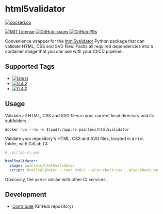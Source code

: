 html5validator
==============

[![dockeri.co][dockerico]][dockerhub]

[![MIT License][badge-license]][licensefile]
[![GitHub issues][badge-issues]][github-issues]
[![GitHub PRs][badge-prs]][github-prs]

Convenience wrapper for the [html5validator](https://pypi.org/project/html5validator/)
Python package that can validate HTML, CSS and SVG files. Packs all required dependencies
into a container image that you can use with your CI/CD pipeline.

[dockerico]: http://dockeri.co/image/painless/html5validator
[dockerhub]: https://hub.docker.com/r/painless/html5validator/
[badge-license]: https://img.shields.io/github/license/painless-software/docker-html5validator.svg
[badge-issues]: https://img.shields.io/github/issues-raw/painless-software/docker-html5validator.svg
[badge-prs]: https://img.shields.io/github/issues-pr-raw/painless-software/docker-html5validator.svg
[licensefile]: https://github.com/painless-software/docker-html5validator/blob/main/LICENSE
[github-issues]: https://github.com/painless-software/docker-html5validator/issues
[github-prs]: https://github.com/painless-software/docker-html5validator/pulls

Supported Tags
--------------

- [![latest][badge-latest]][dockerfile-main]
- [![0.4.2][badge-0.4.2]][dockerfile-0.4.2]
- [![0.4.0][badge-0.4.0]][dockerfile-0.4.0]

[badge-latest]: https://img.shields.io/badge/-latest-blue.svg?colorA=22313f&colorB=4a637b&logo=docker
[badge-0.4.2]: https://img.shields.io/badge/-0.4.2-blue.svg?colorA=22313f&colorB=4a637b&logo=docker
[badge-0.4.0]: https://img.shields.io/badge/-0.4.0-blue.svg?colorA=22313f&colorB=4a637b&logo=docker
[dockerfile-main]: https://github.com/painless-software/docker-html5validator/blob/main/Dockerfile
[dockerfile-0.4.2]: https://github.com/painless-software/docker-html5validator/blob/0.4.2/Dockerfile
[dockerfile-0.4.0]: https://github.com/painless-software/docker-html5validator/blob/0.4.0/Dockerfile

Usage
-----

Validate all HTML, CSS and SVG files in your current local directory and its
subfolders:

```console
docker run --rm -v $(pwd):/app:ro painless/html5validator
```

Validate your repository's HTML, CSS and SVG files, located in a `html` folder,
with GitLab CI:

```yaml
# .gitlab-ci.yml

html5validator:
  image: painless/html5validator
  script: html5validator --root html/ --also-check-css --also-check-svg --show-warnings
```

Obviously, the use is similar with other CI services.

Development
-----------

- [Contribute](https://github.com/painless-software/docker-html5validator) (GitHub repository)
